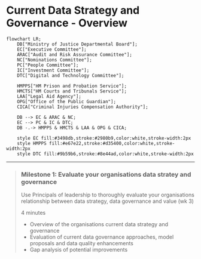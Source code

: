 # Current Data Strategy and Governance - Overview

```mermaid
flowchart LR;
    DB["Ministry of Justice Departmental Board"];
    EC["Executive Committee"];
    ARAC["Audit and Risk Assurance Committee"];
    NC["Nominations Committee"];
    PC["People Committee"];
    IC["Investment Committee"];
    DTC["Digital and Technology Committee"];
    
    HMPPS["HM Prison and Probation Service"];
    HMCTS["HM Courts and Tribunals Service"];
    LAA["Legal Aid Agency"];
    OPG["Office of the Public Guardian"];
    CICA["Criminal Injuries Compensation Authority"];
    
    DB --> EC & ARAC & NC;
    EC --> PC & IC & DTC;
    DB -.-> HMPPS & HMCTS & LAA & OPG & CICA;

    style EC fill:#3498db,stroke:#2980b9,color:white,stroke-width:2px
    style HMPPS fill:#e67e22,stroke:#d35400,color:white,stroke-width:2px
    style DTC fill:#9b59b6,stroke:#8e44ad,color:white,stroke-width:2px
```

---
> ### Milestone 1: Evaluate your organisations data stratey and governance
>
> Use Principals of leadership to thoroughly evaluate your organisations relationship between data strategy, data governance and value (wk 3)
>
> 4 minutes
> * Overview of the organisations current data strategy and governance
> * Evaluation of current data governance approaches, model proposals and data quality enhancements
> * Gap analysis of potential improvements


